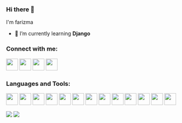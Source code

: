 ### Hi there 👋 
I'm farizma
<!-- - 🔭 I’m currently working on ... -->
- 🌱 I’m currently learning <strong>Django</strong>
<!-- - 👯 I’m looking to collaborate on ...
- 🤔 I’m looking for help with ...
- 💬 Ask me about ...
- 📫 How to reach me: ...
- 😄 Pronouns: ...
- ⚡ Fun fact: ... -->

### Connect with me:

<!--
[<img src="https://www.flaticon.com/svg/static/icons/svg/1063/1063299.svg" width="32" height="32">](https://farizma.netlify.app/)
-->
[<img src="https://www.flaticon.com/svg/static/icons/svg/1384/1384015.svg" width="32" height="32">](https://www.instagram.com/fari_zma)
[<img src="https://www.flaticon.com/svg/static/icons/svg/1384/1384005.svg" width="32" height="32">](https://www.fb.com/farizma.2531)
[<img src="https://www.flaticon.com/svg/static/icons/svg/1384/1384014.svg" width="32" height="32">](https://www.linkedin.com/in/khadijatahseen/)
[<img src="https://www.flaticon.com/svg/static/icons/svg/1384/1384012.svg" width="32" height="32">](https://www.youtube.com/c/farizma)

### Languages and Tools:

<img src="https://img.icons8.com/color/2x/python.png" width="32" height="32"/> <img src="https://img.icons8.com/color/2x/java-coffee-cup-logo.png" width="32" height="32"/>
<img src="https://img.icons8.com/color/2x/javascript.png" width="32" height="32"/>
<img src="https://img.icons8.com/color/2x/react-native.png" width="32" height="32"/>
<img src="https://img.icons8.com/fluent/2x/android-os.png" width="32" height="32"/>
<img src="https://img.icons8.com/color/2x/firebase.png" width="32" height="32"/>
<img src="https://img.icons8.com/color/2x/html-5.png" width="32" height="32"/>
<img src="https://img.icons8.com/color/2x/css3.png" width="32" height="32"/>
<img src="https://img.icons8.com/officel/2x/php-logo.png" width="32" height="32"/>
<img src="https://img.icons8.com/color/2x/adobe-xd.png" width="32" height="32"/>
<img src="https://img.icons8.com/color/2x/adobe-illustrator.png" width="32" height="32"/>
<img src="https://img.icons8.com/color/2x/git.png" width="32" height="32"/>
<img src="https://img.icons8.com/fluent/2x/visual-studio-code-2019.png" width="32" height="32"/>

<img src="https://github-readme-stats.vercel.app/api/top-langs/?username=fari-zma&layout=compact" />

<img src="https://github-readme-stats.vercel.app/api?username=fari-zma&show_icons=true" />
